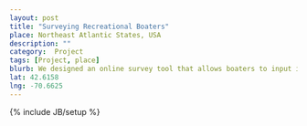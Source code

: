 ```yaml
---
layout: post
title: "Surveying Recreational Boaters"
place: Northeast Atlantic States, USA
description: ""
category:  Project 
tags: [Project, place]
blurb: We designed an online survey tool that allows boaters to input important trip information to provide a better understanding of where recreational boaters use the ocean.
lat: 42.6158
lng: -70.6625
---
```

{% include JB/setup %}
